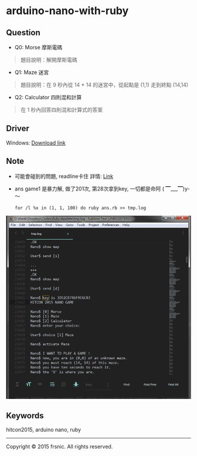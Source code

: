 # arduino-nano-with-ruby

## Question
+ Q0: Morse 摩斯電碼
>題目說明：解開摩斯電碼

+ Q1: Maze 迷宮
>題目說明：在 9 秒內從 14 * 14 的迷宮中，從起點是 (1,1) 走到終點 (14,14)

+ Q2: Calculator 四則混和計算
>在 1 秒內回答四則混和計算式的答案


## Driver
Windows: <a href="http://catalog.update.microsoft.com/v7/site/ScopedViewRedirect.aspx?updateid=032a878e-8ca0-40d2-b7b1-936640b0eecb">Download link</a>

## Note
+ 可能會碰到的問題, readline卡住 詳情: <a href="https://hitcon.hackpad.com/IoT-nano--Fx9aehf98Y9#:h=UBUNTU-OS-實務上遇到的問題和解法:">Link</a>

+ ans game1 是暴力解, 做了201次, 第28次拿到key, 一切都是命阿 ( ▔___▔)y-～
  ```shell
  for /l %x in (1, 1, 100) do ruby ans.rb >> tmp.log
  ```

![alt tag](https://github.com/frsnic/arduino-nano-with-ruby/blob/master/game1.png)

## Keywords
hitcon2015, arduino nano, ruby

--------------------------
Copyright © 2015 frsnic. All rights reserved.
